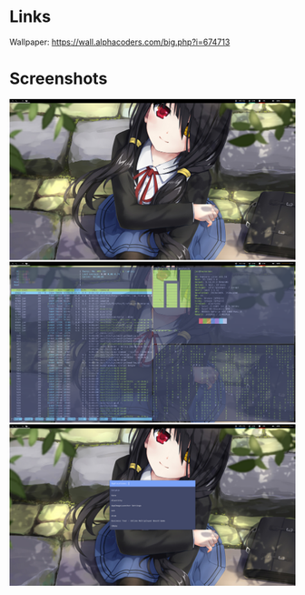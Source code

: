 
# Links
  Wallpaper: https://wall.alphacoders.com/big.php?i=674713

# Screenshots
  ![Screenshot-0.png](https://github.com/JCZajeq/dotfiles/blob/main/screenshots/Screenshot-0.png)
  ![Screenshot-1.png](https://github.com/JCZajeq/dotfiles/blob/main/screenshots/Screenshot-1.png)
  ![Screenshot-2.png](https://github.com/JCZajeq/dotfiles/blob/main/screenshots/Screenshot-2.png)
